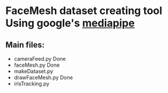 # FaceMesh dataset creating tool Using google's [mediapipe](https://google.github.io/mediapipe/solutions/face_mesh.html)
## Main files:
- cameraFeed.py Done
- faceMesh.py Done
- makeDataset.py
- drawFaceMesh.py Done
- irisTracking.py
